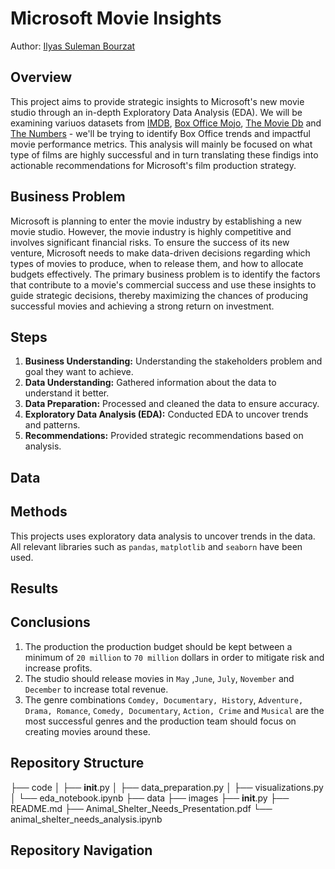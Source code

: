 # Microsoft Movie Insights

Author: [Ilyas Suleman Bourzat](https://www.linkedin.com/in/ilyas-bourzat-894353260/)

## Overview
This project aims to provide strategic insights to Microsoft's new movie studio through an in-depth Exploratory Data Analysis (EDA). We will be examining variuos datasets from [IMDB](https://www.imdb.com/), [Box Office Mojo](https://www.boxofficemojo.com/), [The Movie Db](https://www.themoviedb.org/) and [The Numbers](https://the-numbers.com/) - we'll be trying to identify Box Office trends and impactful movie performance metrics. This analysis will mainly be focused on what type of films are highly successful and in turn translating these findigs into actionable recommendations for Microsoft's film production strategy.

## Business Problem 
Microsoft is planning to enter the movie industry by establishing a new movie studio. However, the movie industry is highly competitive and involves significant financial risks. To ensure the success of its new venture, Microsoft needs to make data-driven decisions regarding which types of movies to produce, when to release them, and how to allocate budgets effectively. The primary business problem is to identify the factors that contribute to a movie's commercial success and use these insights to guide strategic decisions, thereby maximizing the chances of producing successful movies and achieving a strong return on investment.

## Steps
1. **Business Understanding:** Understanding the stakeholders problem and goal they want to achieve.
2. **Data Understanding:** Gathered information about the data to understand it better.
3. **Data Preparation:** Processed and cleaned the data to ensure accuracy.
4. **Exploratory Data Analysis (EDA):** Conducted EDA to uncover trends and patterns.
5. **Recommendations:** Provided strategic recommendations based on analysis.


## Data



## Methods
This projects uses exploratory data analysis to uncover trends in the data. All relevant libraries such as `pandas`, `matplotlib` and `seaborn` have been used.

## Results


## Conclusions
1. The production the production budget should be kept between a minimum of `20 million` to `70 million` dollars in order to mitigate risk and increase profits.
2. The studio should release movies in `May` ,`June`, `July`, `November` and `December` to increase total revenue.
3. The genre combinations `Comdey, Documentary, History`, `Adventure, Drama, Romance`, `Comedy, Documentary`, `Action, Crime` and `Musical` are the most successful genres and the production team should focus on creating movies around these. 

## Repository Structure
├── code
│   ├── __init__.py
│   ├── data_preparation.py
│   ├── visualizations.py
│   └── eda_notebook.ipynb
├── data
├── images
├── __init__.py
├── README.md
├── Animal_Shelter_Needs_Presentation.pdf
└── animal_shelter_needs_analysis.ipynb

## Repository Navigation
